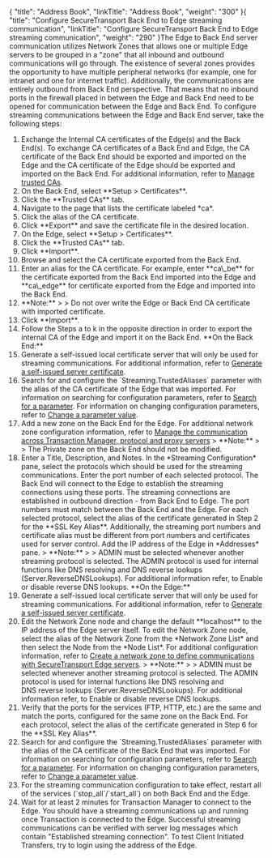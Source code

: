 {
    "title": "Address Book",
    "linkTitle": "Address Book",
    "weight": "300"
}{
"title": "Configure SecureTransport Back End to Edge streaming communication",
"linkTitle": "Configure SecureTransport Back End to Edge streaming communication",
"weight": "290"
}The Edge to Back End server communication utilizes Network Zones that allows one or multiple Edge servers to be grouped in a "zone" that all inbound and outbound communications will go through. The existence of several zones provides the opportunity to have multiple peripheral networks (for example, one for intranet and one for internet traffic). Additionally, the communications are entirely outbound from Back End perspective. That means that no inbound ports in the firewall placed in between the Edge and Back End need to be opened for communication between the Edge and Back End.
To configure streaming communications between the Edge and Back End server, take the following steps:
1. Exchange the Internal CA certificates of the Edge(s) and the Back End(s). To exchange CA certificates of a Back End and Edge, the CA certificate of the Back End should be exported and imported on the Edge and the CA certificate of the Edge should be exported and imported on the Back End. For additional information, refer to <a href="" class="MCXref xref">Manage trusted CAs</a>.
1. On the Back End, select \*\*Setup &gt; Certificates\*\*.
2. Click the \*\*Trusted CAs\*\* tab.
3. Navigate to the page that lists the certificate labeled \*ca\*.
4. Click the alias of the CA certificate.
5. Click \*\*Export\*\* and save the certificate file in the desired location.
6. On the Edge, select \*\*Setup &gt; Certificates\*\*.
7. Click the \*\*Trusted CAs\*\* tab.
8. Click \*\*Import\*\*.
9. Browse and select the CA certificate exported from the Back End.
10. Enter an alias for the CA certificate. For example, enter \*\*ca\\\_be\*\* for the certificate exported from the Back End imported into the Edge and \*\*ca\\\_edge\*\* for certificate exported from the Edge and imported into the Back End.
11. \*\*Note:\*\*
&gt;
&gt; Do not over write the Edge or Back End CA certificate with imported certificate.
12. Click \*\*Import\*\*.
13. Follow the Steps a to k in the opposite direction in order to export the internal CA of the Edge and import it on the Back End.
\*\*On the Back End:\*\*
2. Generate a self-issued local certificate server that will only be used for streaming communications. For additional information, refer to <a href="#Generate" class="MCXref xref">Generate a self-issued server certificate</a>.
3. Search for and configure the \`Streaming.TrustedAliases\` parameter with the alias of the CA certificate of the Edge that was imported. For information on searching for configuration parameters, refer to <a href="#Search" class="MCXref xref">Search for a parameter</a>. For information on changing configuration parameters, refer to <a href="#Change" class="MCXref xref">Change a parameter value</a>.
4. Add a new zone on the Back End for the Edge. For additional network zone configuration information, refer to <a href="#Specify4" class="MCXref xref">Manage the communication across Transaction Manager, protocol and proxy servers</a>
&gt; \*\*Note:\*\*
&gt;
&gt; The Private zone on the Back End should not be modified.
5. Enter a Title, Description, and Notes. In the \*Streaming Configuration\* pane, select the protocols which should be used for the streaming communications. Enter the port number of each selected protocol. The Back End will connect to the Edge to establish the streaming connections using these ports. The streaming connections are established in outbound direction - from Back End to Edge. The port numbers must match between the Back End and the Edge. For each selected protocol, select the alias of the certificate generated in Step 2 for the \*\*SSL Key Alias\*\*. Additionally, the streaming port numbers and certificate alias must be different from port numbers and certificates used for server control. Add the IP address of the Edge in \*Addresses\* pane.
&gt; \*\*Note:\*\*
&gt;
&gt; ADMIN must be selected whenever another streaming protocol is selected. The ADMIN protocol is used for internal functions like DNS resolving and DNS reverse lookups (Server.ReverseDNSLookups). For additional information refer, to Enable or disable reverse DNS lookups.
\*\*On the Edge:\*\*
6. Generate a self-issued local certificate server that will only be used for streaming communications. For additional information, refer to <a href="#Generate" class="MCXref xref">Generate a self-issued server certificate</a>.
7. Edit the Network Zone node and change the default \*\*localhost\*\* to the IP address of the Edge server itself. To edit the Network Zone node, select the alias of the Network Zone from the \*Network Zone List\* and then select the Node from the \*Node List\*. For additional configuration information, refer to <a href="#Create" class="MCXref xref">Create a network zone to define communications with SecureTransport Edge servers</a>.
&gt; \*\*Note:\*\*
&gt;
&gt; ADMIN must be selected whenever another streaming protocol is selected. The ADMIN protocol is used for internal functions like DNS resolving and DNS reverse lookups (Server.ReverseDNSLookups). For additional information refer, to Enable or disable reverse DNS lookups.
8. Verify that the ports for the services (FTP, HTTP, etc.) are the same and match the ports, configured for the same zone on the Back End. For each protocol, select the alias of the certificate generated in Step 6 for the \*\*SSL Key Alias\*\*.
9. Search for and configure the \`Streaming.TrustedAliases\` parameter with the alias of the CA certificate of the Back End that was imported. For information on searching for configuration parameters, refer to <a href="#Search" class="MCXref xref">Search for a parameter</a>. For information on changing configuration parameters, refer to <a href="#Change" class="MCXref xref">Change a parameter value</a>.
10. For the streaming communication configuration to take effect, restart all of the services (\`stop\_all\`/\`start\_all\`) on both Back End and the Edge.
11. Wait for at least 2 minutes for Transaction Manager to connect to the Edge. You should have a streaming communications up and running once Transaction is connected to the Edge. Successful streaming communications can be verified with server log messages which contain "Established streaming connection".
To test Client Initiated Transfers, try to login using the address of the Edge.
